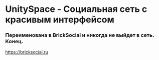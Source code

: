 # UnitySpace - Социальная сеть с красивым интерфейсом

### Переименована в BrickSocial и никогда не выйдет в сеть. Конец.
https://bricksocial.ru
